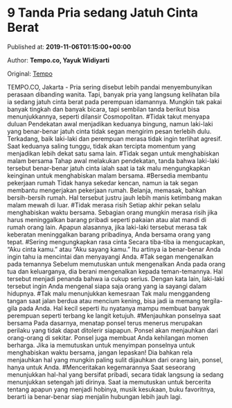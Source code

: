 
# 9 Tanda Pria sedang Jatuh Cinta Berat

Published at: **2019-11-06T01:15:00+00:00**

Author: **Tempo.co, Yayuk Widiyarti**

Original: [Tempo](https://gaya.tempo.co/read/1268701/9-tanda-pria-sedang-jatuh-cinta-berat)

TEMPO.CO, Jakarta - Pria sering disebut lebih pandai menyembunyikan perasaan dibanding wanita. Tapi, banyak pria yang langsung kelihatan bila ia sedang jatuh cinta berat pada perempuan idamannya.
Mungkin tak pakai banyak tingkah dan banyak bicara, tapi sembilan tanda berikut bisa menunjukkannya, seperti dilansir Cosmopolitan.
#Tidak takut menyapa duluan Pendekatan awal menjadikan keduanya bingung, namun laki-laki yang benar-benar jatuh cinta tidak segan mengirim pesan terlebih dulu. Terkadang, baik laki-laki dan perempuan merasa tidak ingin terlihat agresif. Saat keduanya saling tunggu, tidak akan tercipta momentum yang menjadikan lebih dekat satu sama lain.
#Tidak segan untuk menghabiskan malam bersama Tahap awal melakukan pendekatan, tanda bahwa laki-laki tersebut benar-benar jatuh cinta ialah saat ia tak malu mengungkapkan keinginan untuk menghabiskan malam bersama.
#Bersedia membantu pekerjaan rumah Tidak hanya sekedar kencan, namun ia tak segan membantu mengerjakan pekerjaan rumah. Belanja, memasak, bahkan bersih-bersih rumah. Hal tersebut justru jauh lebih manis ketimbang makan malam mewah di luar.
#Tidak merasa risih Setiap akhir pekan selalu menghabiskan waktu bersama. Sebagian orang mungkin merasa risih jika harus meninggalkan barang pribadi seperti pakaian atau alat mandi di rumah orang lain. Apapun alasannya, jika laki-laki tersebut merasa tak keberatan meninggalkan barang pribadinya, Anda bersama orang yang tepat.
#Sering mengungkapkan rasa cinta Secara tiba-tiba ia mengucapkan, “Aku cinta kamu.” atau “Aku sayang kamu.” Itu artinya ia benar-benar Anda ingin tahu ia mencintai dan menyayangi Anda.
#Tak segan mengenalkan pada temannya Sebelum memutuskan untuk mengenalkan Anda pada orang tua dan keluarganya, dia berani mengenalkan kepada teman-temannya. Hal tersebut menjadi penanda bahwa ia cukup serius. Dengan kata lain, laki-laki tersebut ingin Anda mengenal siapa saja orang yang ia sayangi dalam hidupnya.
#Tak malu menunjukkan kemesraan Tak malu menggandeng tangan saat jalan berdua atau mencium kening, bisa jadi ia memang tergila-gila pada Anda. Hal kecil seperti itu nyatanya mampu membuat banyak perempuan seperti terbang ke langit ketujuh.
#Menjauhkan ponselnya saat bersama Pada dasarnya, menatap ponsel terus menerus merupakan perilaku yang tidak dapat ditolerir siapapun. Ponsel akan menjauhkan dari orang-orang di sekitar. Ponsel juga membuat Anda kehilangan momen berharga. Jika ia memutuskan untuk menyimpan ponselnya untuk menghabiskan waktu bersama, jangan lepaskan! Dia bahkan rela menjauhkan hal yang mungkin paling sulit dijauhkan dari orang lain, ponsel, hanya untuk Anda.
#Menceritakan kegemarannya Saat seseorang menunjukkan hal-hal yang bersifat pribadi, secara tidak langsung ia sedang menunjukkan setengah jati dirinya. Saat ia memutuskan untuk bercerita tentang apapun yang menjadi hobinya, musik kesukaan, buku favoritnya, berarti ia benar-benar siap menjalin hubungan lebih jauh lagi.

